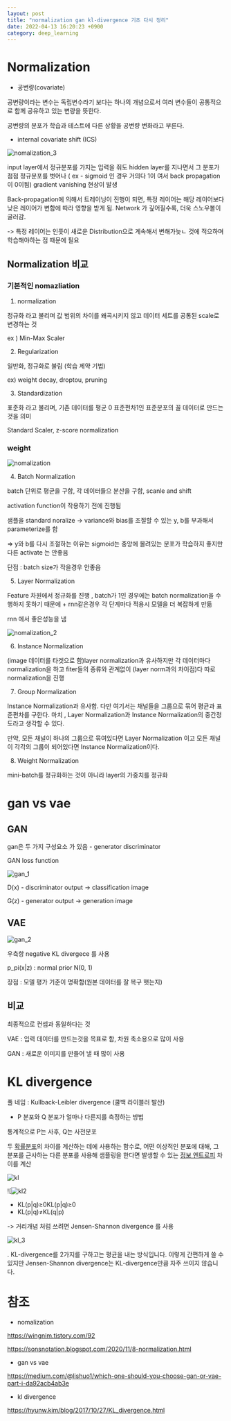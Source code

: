 ```yaml
---
layout: post
title: "normalization gan kl-divergence 기초 다시 정리"
date: 2022-04-13 16:20:23 +0900
category: deep_learning
---
```




# Normalization

- 공변량(covariate)

공변량이라는 변수는 독립변수라기 보다는 하나의 개념으로서 여러 변수들이 공통적으로 함께 공유하고 있는 변량을 뜻한다. 

공변량의 분포가 학습과 테스트에 다른 상황을 공변량 변화라고 부른다.

- internal covariate shift (ICS)

![nomalization_3](\whtngus.github.io\img\2022\DS기초\nomalization_3.png)

input layer에서 정규분포를 가지는 입력을 줘도 hidden layer를 지나면서 그 분포가 점점 정규분포를 벗어나 ( ex - sigmoid 인 경우 거의다 1이 여서 back propagation이 0이됨) gradient vanishing 현상이 발생

Back-propagation에 의해서 트레이닝이 진행이 되면, 특정 레이어는 해당 레이어보다 낮은 레이어가 변함에 따라 영향을 받게 됨. Network 가 깊어질수록, 더욱 스노우볼이 굴러감.

-> 특정 레이어는 인풋이 새로운 Distribution으로 계속해서 변해가늦ㄴ 것에 적으하며 학습해야하는 점 때문에 필요

## Normalization 비교

### 기본적인 nomazliation

1. normalization

정규화 라고 불리며 값 범위의 차이를 왜곡시키지 않고 데이터 세트를 공통된 scale로 변경하는 것 

ex ) Min-Max Scaler

2. Regularization

일반화, 정규화로 불림  (학습 제약 기법)

ex) weight decay, droptou, pruning

3. Standardization

표준화 라고 불리며, 기존 데이터를 평균 0 표준편차1인 표준분포의 꼴 데이터로 만드는것을 의미

Standard Scaler, z-score normalization

###  weight 

![nomalization](\whtngus.github.io\img\2022\DS기초\nomalization.png)

4. Batch Normalization

batch 단위로 평균을 구함, 각 데이터들으 분산을 구함,  scanle and shift

activation function이 작용하기 전에 진행됨  

샘플을 standard noralize -> variance와 bias를 조절할 수 있는 y, b를 부과해서 parameterize를 함 

=> y와 b를 다시 조절하는 이유는 sigmoid는 중앙에 몰려있는 분포가 학습하지 좋지만 다른 activate 는 안좋음 

단점 : batch size가 작을경우 안좋음 

5. Layer Normalization

Feature 차원에서 정규화를 진행 , batch가 1인 경우에는 batch normalization을 수행하지 못하기 때문에 + rnn같은경우 각 단계마다 적용시 모델을 더 복잡하게 만듦

rnn 에서 좋은성능을 냄 

![nomalization_2](\whtngus.github.io\img\2022\DS기초\nomalization_2.png)

6. Instance Normalization

(image 데이터를 타겟으로 함)layer normalization과 유사하지만 각 데이터마다 normalization을 하고 fiter들의 종류와 관계없이 (layer norm과의 차이점)다 따로 normalization을 진행 

7. Group Normalization

Instance Normalization과 유사함. 다만 여기서는 채널들을 그룹으로 묶어 평균과 표준편차를 구한다. 마치 , Layer Normalization과 Instance Normalization의 중간정도라고 생각할 수 있다.

만약, 모든 채널이 하나의 그룹으로 묶여있다면 Layer Normalization 이고 모든 채널이 각각의 그룹이 되어있다면 Instance Normalization이다.

8. Weight Normalization

 mini-batch를 정규화하는 것이 아니라 layer의 가중치를 정규화



# gan vs vae

## GAN

gan은 두 가지 구성요소 가 있음 - generator discriminator

GAN loss function

![gan_1](\whtngus.github.io\img\2022\DS기초\gan_1.png)

D(x) - discriminator output -> classification image

G(z) - generator output -> generation image



## VAE

![gan_2](\whtngus.github.io\img\2022\DS기초\gan_2.png)

우측항 negative KL divergece 를 사용 

p_pi(x|z) : normal prior N(0, 1)

장점 : 모델 평가 기준이 명확함(원본 데이터를 잘 복구 햇는지)



## 	비교

최종적으로 컨셉과 동일하다는 것 

VAE : 입력 데이터를 만드는것을 목표로 함,  차원 축소용으로 많이 사용 

GAN :  새로운 이미지를 만들어 낼 때 많이 사용 





# KL divergence

풀 네임 : Kullback-Leibler divergence (쿨백 라이블러 발산)

- P 분포와 Q 분포가 얼마나 다른지를 측정하는 방법

 통계적으로 P는 사후, Q는 사전분포

두 [확률분포](https://ko.wikipedia.org/wiki/%ED%99%95%EB%A5%A0%EB%B6%84%ED%8F%AC)의 차이를 계산하는 데에 사용하는 함수로, 어떤 이상적인 분포에 대해, 그 분포를 근사하는 다른 분포를 사용해 샘플링을 한다면 발생할 수 있는 [정보 엔트로피](https://ko.wikipedia.org/wiki/%EC%A0%95%EB%B3%B4_%EC%97%94%ED%8A%B8%EB%A1%9C%ED%94%BC) 차이를 계산

![kl](\whtngus.github.io\img\2022\DS기초\kl.png)

![![kl2](\whtngus.github.io\img\2022\DS기초\kl_2.png)

- KL(p|q)≥0KL(p|q)≥0
- KL(p|q)≠KL(q|p)

-> 거리개념 처럼 쓰려면 Jensen-Shannon divergence 를 사용 

![kl_3](\whtngus.github.io\img\2022\DS기초\kl_3.png)

. KL-divergence를 2가지를 구하고는 평균을 내는 방식입니다. 이렇게 간편하게 쓸 수 있지만 Jensen-Shannon divergence는 KL-divergence만큼 자주 쓰이지 않습니다.













# 참조

- nomalization

https://wingnim.tistory.com/92

https://sonsnotation.blogspot.com/2020/11/8-normalization.html

- gan vs vae

https://medium.com/@lishuo1/which-one-should-you-choose-gan-or-vae-part-i-da92acb4ab3e

- kl divergence

https://hyunw.kim/blog/2017/10/27/KL_divergence.html